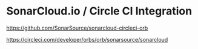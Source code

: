 
# SonarCloud.io / Circle CI Integration

https://github.com/SonarSource/sonarcloud-circleci-orb

https://circleci.com/developer/orbs/orb/sonarsource/sonarcloud
